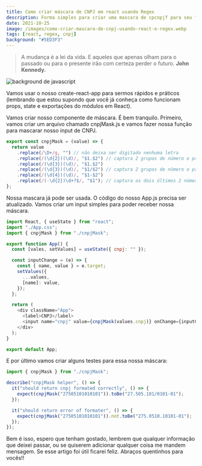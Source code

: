 ```yaml
---
title: Como criar máscara de CNPJ em react usando Regex
description: Forma simples para criar uma mascara de cpcnpjf para seu formulário
date: 2021-10-25
image: /images/como-criar-mascara-de-cnpj-usando-react-e-regex.webp
tags: [react, regex, cnpj]
background: "#5ED3F3"
---
```


> A mudança é a lei da vida. E aqueles que apenas olham para o passado ou para o presente irão com certeza perder o futuro. **John Kennedy.**

![background de javascript](/images/como-criar-mascara-de-cnpj-usando-react-e-regex.webp)

Vamos usar o nosso create-react-app para sermos rápidos e práticos (lembrando que estou supondo que você já conheça como funcionam props, state e exportações do módulos em React).

Vamos criar nosso componente de máscara. É bem tranquilo. Primeiro, vamos criar um arquivo chamado cnpjMask.js e vamos fazer nossa função para mascarar nosso input de CNPJ.

```javascript
export const cnpjMask = (value) => {
  return value
    .replace(/\D+/g, "") // não deixa ser digitado nenhuma letra
    .replace(/(\d{2})(\d)/, "$1.$2") // captura 2 grupos de número o primeiro com 2 digitos e o segundo de com 3 digitos, apos capturar o primeiro grupo ele adiciona um ponto antes do segundo grupo de número
    .replace(/(\d{3})(\d)/, "$1.$2")
    .replace(/(\d{3})(\d)/, "$1/$2") // captura 2 grupos de número o primeiro e o segundo com 3 digitos, separados por /
    .replace(/(\d{4})(\d)/, "$1-$2")
    .replace(/(-\d{2})\d+?$/, "$1"); // captura os dois últimos 2 números, com um - antes dos dois números
};
```

Nossa mascara já pode ser usada. O código do nosso App.js precisa ser atualizado. Vamos criar um input simples para poder receber nossa máscara.

```javascript
import React, { useState } from "react";
import "./App.css";
import { cnpjMask } from "./cnpjMask";

export function App() {
  const [vales, setValues] = useState({ cnpj: "" });

  const inputChange = (e) => {
    const { name, value } = e.target;
    setValues({
      ...values,
      [name]: value,
    });
  };

  return (
    <div className="App">
      <label>CNPJ</label>
      <input name="cnpj" value={cnpjMask(values.cnpj)} onChange={inputChange} />
    </div>
  );
}

export default App;
```

E por último vamos criar alguns testes para essa nossa máscara:

```javascript
import { cnpjMask } from "./cnpjMask";

describe("cnpjMask helper", () => {
  it("should return cnpj formated correctly", () => {
    expect(cnpjMask("27505101010101")).toBe("27.505.101/0101-01");
  });

  it("should return error of formater", () => {
    expect(cnpjMask("27505101010101")).not.toBe("275.0510.10101-01");
  });
});
```

Bem é isso, espero que tenham gostado, lembrem que qualquer informação que deixei passar, ou se quiserem adicionar qualquer coisa me mandem mensagem. Se esse artigo foi útil ficarei feliz. Abraços quentinhos para vocês!!
